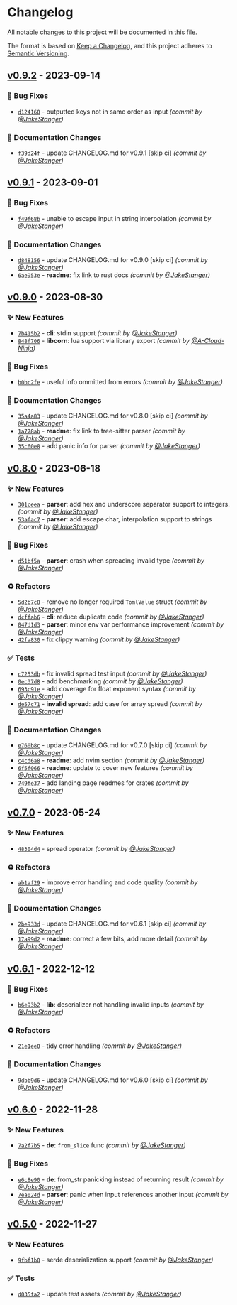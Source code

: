# Changelog
All notable changes to this project will be documented in this file.

The format is based on [Keep a Changelog](https://keepachangelog.com/en/1.0.0/),
and this project adheres to [Semantic Versioning](https://semver.org/spec/v2.0.0.html).

## [v0.9.2] - 2023-09-14
### :bug: Bug Fixes
- [`d124160`](https://github.com/JakeStanger/corn/commit/d124160ca425cd071ab269a5d2baf48035476798) - outputted keys not in same order as input *(commit by [@JakeStanger](https://github.com/JakeStanger))*

### :memo: Documentation Changes
- [`f39d24f`](https://github.com/JakeStanger/corn/commit/f39d24f502c7d852f482669faf78ac7fac591a91) - update CHANGELOG.md for v0.9.1 [skip ci] *(commit by [@JakeStanger](https://github.com/JakeStanger))*


## [v0.9.1] - 2023-09-01
### :bug: Bug Fixes
- [`f49f68b`](https://github.com/JakeStanger/corn/commit/f49f68b7cb3ed16a912cd45305d22c10d4e05f57) - unable to escape input in string interpolation *(commit by [@JakeStanger](https://github.com/JakeStanger))*

### :memo: Documentation Changes
- [`d848156`](https://github.com/JakeStanger/corn/commit/d848156e9f03e034322dfc0e49bed662e802eb52) - update CHANGELOG.md for v0.9.0 [skip ci] *(commit by [@JakeStanger](https://github.com/JakeStanger))*
- [`6ae953e`](https://github.com/JakeStanger/corn/commit/6ae953e1e3d3e464b00b794390daef05cdcdfd1c) - **readme**: fix link to rust docs *(commit by [@JakeStanger](https://github.com/JakeStanger))*


## [v0.9.0] - 2023-08-30
### :sparkles: New Features
- [`7b415b2`](https://github.com/JakeStanger/corn/commit/7b415b2deac4c5e1315a46940025c461f7fbc7bc) - **cli**: stdin support *(commit by [@JakeStanger](https://github.com/JakeStanger))*
- [`848f706`](https://github.com/JakeStanger/corn/commit/848f70655a9a6ca6513e7d6e6dead1033ff1d7f6) - **libcorn**: lua support via library export *(commit by [@A-Cloud-Ninja](https://github.com/A-Cloud-Ninja))*

### :bug: Bug Fixes
- [`b0bc2fe`](https://github.com/JakeStanger/corn/commit/b0bc2fed7fea47ff76dec0067e2f1494044a1fb6) - useful info ommitted from errors *(commit by [@JakeStanger](https://github.com/JakeStanger))*

### :memo: Documentation Changes
- [`35a4a83`](https://github.com/JakeStanger/corn/commit/35a4a8399f01bfec73bf3578e8d56d4b328bc0d8) - update CHANGELOG.md for v0.8.0 [skip ci] *(commit by [@JakeStanger](https://github.com/JakeStanger))*
- [`1a778ab`](https://github.com/JakeStanger/corn/commit/1a778ab350a27d4aa82ea2d8292066b244edcdef) - **readme**: fix link to tree-sitter parser *(commit by [@JakeStanger](https://github.com/JakeStanger))*
- [`35c60e8`](https://github.com/JakeStanger/corn/commit/35c60e83f13bdf6b395b597c3f4b1e9436bca645) - add panic info for parser *(commit by [@JakeStanger](https://github.com/JakeStanger))*


## [v0.8.0] - 2023-06-18
### :sparkles: New Features
- [`301ceea`](https://github.com/JakeStanger/corn/commit/301ceea0c4dafffd38f4688fcf1df6d7bfdb448b) - **parser**: add hex and underscore separator support to integers. *(commit by [@JakeStanger](https://github.com/JakeStanger))*
- [`53afac7`](https://github.com/JakeStanger/corn/commit/53afac74dce229f57873e1af3edd6e86cb793ce7) - **parser**: add escape char, interpolation support to strings *(commit by [@JakeStanger](https://github.com/JakeStanger))*

### :bug: Bug Fixes
- [`d51bf5a`](https://github.com/JakeStanger/corn/commit/d51bf5abd4a6ad2b86cb8b1e8a5fd3a65ac0ea30) - **parser**: crash when spreading invalid type *(commit by [@JakeStanger](https://github.com/JakeStanger))*

### :recycle: Refactors
- [`5d2b7c8`](https://github.com/JakeStanger/corn/commit/5d2b7c85ecb6431a1f2cebf39366024224e389c1) - remove no longer required `TomlValue` struct *(commit by [@JakeStanger](https://github.com/JakeStanger))*
- [`dcffab6`](https://github.com/JakeStanger/corn/commit/dcffab62803d3b4c8ccb91da219781cf673765fe) - **cli**: reduce duplicate code *(commit by [@JakeStanger](https://github.com/JakeStanger))*
- [`047d1d3`](https://github.com/JakeStanger/corn/commit/047d1d3f9cc037ccf3827ccc264b50e5e0536662) - **parser**: minor env var performance improvement *(commit by [@JakeStanger](https://github.com/JakeStanger))*
- [`42fa830`](https://github.com/JakeStanger/corn/commit/42fa830d0bd2f9fefc86b8e841c3abbbd0fe68f2) - fix clippy warning *(commit by [@JakeStanger](https://github.com/JakeStanger))*

### :white_check_mark: Tests
- [`c7253db`](https://github.com/JakeStanger/corn/commit/c7253dbef9782c8d85cd1b285112532da653207e) - fix invalid spread test input *(commit by [@JakeStanger](https://github.com/JakeStanger))*
- [`0ec37d8`](https://github.com/JakeStanger/corn/commit/0ec37d871742ab46c5c3b3ad3732c0444413f839) - add benchmarking *(commit by [@JakeStanger](https://github.com/JakeStanger))*
- [`693c91e`](https://github.com/JakeStanger/corn/commit/693c91ec50aca1004b79b74b30313cd798d3cfac) - add coverage for float exponent syntax *(commit by [@JakeStanger](https://github.com/JakeStanger))*
- [`de57c71`](https://github.com/JakeStanger/corn/commit/de57c71b9713307ce0dbed47c4d7572bf71eb116) - **invalid spread**: add case for array spread *(commit by [@JakeStanger](https://github.com/JakeStanger))*

### :memo: Documentation Changes
- [`e760b8c`](https://github.com/JakeStanger/corn/commit/e760b8ceaf2428c691ff6a8abfc6e92cd610c02e) - update CHANGELOG.md for v0.7.0 [skip ci] *(commit by [@JakeStanger](https://github.com/JakeStanger))*
- [`c4cd6a8`](https://github.com/JakeStanger/corn/commit/c4cd6a8218c09480c22f151c01e4f8b888c6fa7b) - **readme**: add nvim section *(commit by [@JakeStanger](https://github.com/JakeStanger))*
- [`6f5f066`](https://github.com/JakeStanger/corn/commit/6f5f06683a448c765bb64cc59a9fc08b16e20762) - **readme**: update to cover new features *(commit by [@JakeStanger](https://github.com/JakeStanger))*
- [`749fe37`](https://github.com/JakeStanger/corn/commit/749fe379adc4c02865f756ef8d29641a0e8ba185) - add landing page readmes for crates *(commit by [@JakeStanger](https://github.com/JakeStanger))*


## [v0.7.0] - 2023-05-24
### :sparkles: New Features
- [`48304d4`](https://github.com/JakeStanger/corn/commit/48304d4d809c1bcb3fdedfdffe3377952ca2a767) - spread operator *(commit by [@JakeStanger](https://github.com/JakeStanger))*

### :recycle: Refactors
- [`ab1af29`](https://github.com/JakeStanger/corn/commit/ab1af29219dc82ce86e32eb466a9d24ee6f195b6) - improve error handling and code quality *(commit by [@JakeStanger](https://github.com/JakeStanger))*

### :memo: Documentation Changes
- [`2be933d`](https://github.com/JakeStanger/corn/commit/2be933dc949b4357b9938643f3abe3ff22f33e39) - update CHANGELOG.md for v0.6.1 [skip ci] *(commit by [@JakeStanger](https://github.com/JakeStanger))*
- [`17a99d2`](https://github.com/JakeStanger/corn/commit/17a99d2d0939b4fb0e197b2ad061fe13dfdb5bb2) - **readme**: correct a few bits, add more detail *(commit by [@JakeStanger](https://github.com/JakeStanger))*


## [v0.6.1] - 2022-12-12
### :bug: Bug Fixes
- [`b6e93b2`](https://github.com/JakeStanger/corn/commit/b6e93b202d961f51ce6c92c58a9ed30111a820af) - **lib**: deserializer not handling invalid inputs *(commit by [@JakeStanger](https://github.com/JakeStanger))*

### :recycle: Refactors
- [`21e1ee0`](https://github.com/JakeStanger/corn/commit/21e1ee03cb3e81ea1e8dd97fd300fbb12fcb8341) - tidy error handling *(commit by [@JakeStanger](https://github.com/JakeStanger))*

### :memo: Documentation Changes
- [`9dbb9d6`](https://github.com/JakeStanger/corn/commit/9dbb9d6dc3dc018f47f38b270d31cadc2406d8be) - update CHANGELOG.md for v0.6.0 [skip ci] *(commit by [@JakeStanger](https://github.com/JakeStanger))*


## [v0.6.0] - 2022-11-28
### :sparkles: New Features
- [`7a2f7b5`](https://github.com/JakeStanger/corn/commit/7a2f7b5a961689413ccc8f9b1fb75f998ceebac8) - **de**: `from_slice` func *(commit by [@JakeStanger](https://github.com/JakeStanger))*

### :bug: Bug Fixes
- [`e6c8e90`](https://github.com/JakeStanger/corn/commit/e6c8e901ac87d01137cd06e4317cf009e7325e59) - **de**: from_str panicking instead of returning result *(commit by [@JakeStanger](https://github.com/JakeStanger))*
- [`7ea024d`](https://github.com/JakeStanger/corn/commit/7ea024d047862b89c57b78cb8480009514221d24) - **parser**: panic when input references another input *(commit by [@JakeStanger](https://github.com/JakeStanger))*


## [v0.5.0] - 2022-11-27
### :sparkles: New Features
- [`9fbf1b0`](https://github.com/JakeStanger/corn/commit/9fbf1b0c9ca53c14f787a997bbb067d918142b24) - serde deserialization support *(commit by [@JakeStanger](https://github.com/JakeStanger))*

### :white_check_mark: Tests
- [`d035fa2`](https://github.com/JakeStanger/corn/commit/d035fa2fd92a5e62081b7d51a56d63222bb6e73e) - update test assets *(commit by [@JakeStanger](https://github.com/JakeStanger))*


[v0.5.0]: https://github.com/JakeStanger/corn/compare/v0.4.0...v0.5.0
[v0.6.0]: https://github.com/JakeStanger/corn/compare/v0.5.0...v0.6.0
[v0.6.1]: https://github.com/JakeStanger/corn/compare/v0.6.0...v0.6.1
[v0.7.0]: https://github.com/JakeStanger/corn/compare/v0.6.1...v0.7.0
[v0.8.0]: https://github.com/JakeStanger/corn/compare/v0.7.0...v0.8.0
[v0.9.0]: https://github.com/JakeStanger/corn/compare/v0.8.0...v0.9.0
[v0.9.1]: https://github.com/JakeStanger/corn/compare/v0.9.0...v0.9.1
[v0.9.2]: https://github.com/JakeStanger/corn/compare/v0.9.1...v0.9.2